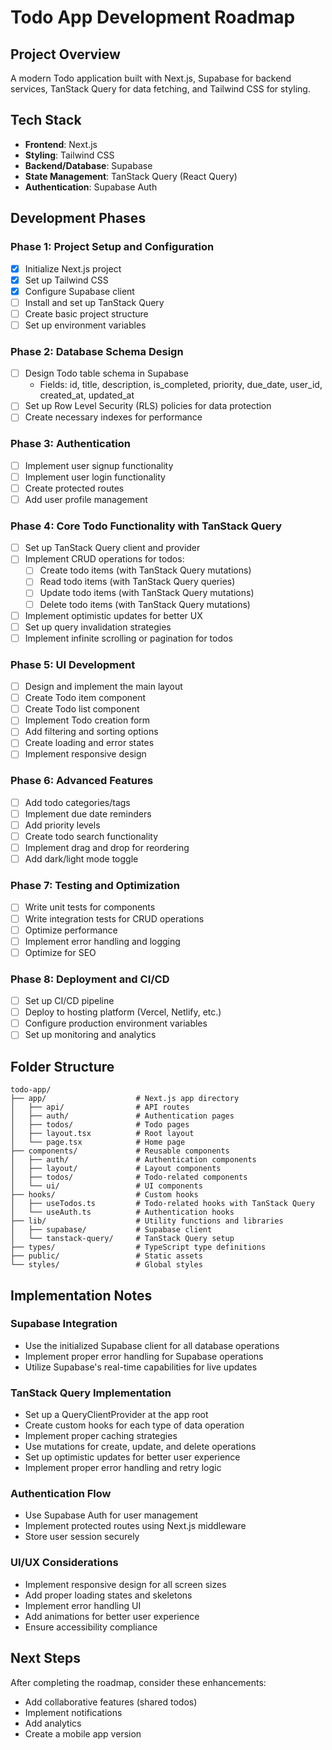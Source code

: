 # Todo App Development Roadmap

## Project Overview

A modern Todo application built with Next.js, Supabase for backend services, TanStack Query for data fetching, and Tailwind CSS for styling.

## Tech Stack

- **Frontend**: Next.js
- **Styling**: Tailwind CSS
- **Backend/Database**: Supabase
- **State Management**: TanStack Query (React Query)
- **Authentication**: Supabase Auth

## Development Phases

### Phase 1: Project Setup and Configuration

- [x] Initialize Next.js project
- [x] Set up Tailwind CSS
- [x] Configure Supabase client
- [ ] Install and set up TanStack Query
- [ ] Create basic project structure
- [ ] Set up environment variables

### Phase 2: Database Schema Design

- [ ] Design Todo table schema in Supabase
  - Fields: id, title, description, is_completed, priority, due_date, user_id, created_at, updated_at
- [ ] Set up Row Level Security (RLS) policies for data protection
- [ ] Create necessary indexes for performance

### Phase 3: Authentication

- [ ] Implement user signup functionality
- [ ] Implement user login functionality
- [ ] Create protected routes
- [ ] Add user profile management

### Phase 4: Core Todo Functionality with TanStack Query

- [ ] Set up TanStack Query client and provider
- [ ] Implement CRUD operations for todos:
  - [ ] Create todo items (with TanStack Query mutations)
  - [ ] Read todo items (with TanStack Query queries)
  - [ ] Update todo items (with TanStack Query mutations)
  - [ ] Delete todo items (with TanStack Query mutations)
- [ ] Implement optimistic updates for better UX
- [ ] Set up query invalidation strategies
- [ ] Implement infinite scrolling or pagination for todos

### Phase 5: UI Development

- [ ] Design and implement the main layout
- [ ] Create Todo item component
- [ ] Create Todo list component
- [ ] Implement Todo creation form
- [ ] Add filtering and sorting options
- [ ] Create loading and error states
- [ ] Implement responsive design

### Phase 6: Advanced Features

- [ ] Add todo categories/tags
- [ ] Implement due date reminders
- [ ] Add priority levels
- [ ] Create todo search functionality
- [ ] Implement drag and drop for reordering
- [ ] Add dark/light mode toggle

### Phase 7: Testing and Optimization

- [ ] Write unit tests for components
- [ ] Write integration tests for CRUD operations
- [ ] Optimize performance
- [ ] Implement error handling and logging
- [ ] Optimize for SEO

### Phase 8: Deployment and CI/CD

- [ ] Set up CI/CD pipeline
- [ ] Deploy to hosting platform (Vercel, Netlify, etc.)
- [ ] Configure production environment variables
- [ ] Set up monitoring and analytics

## Folder Structure

```
todo-app/
├── app/                    # Next.js app directory
│   ├── api/                # API routes
│   ├── auth/               # Authentication pages
│   ├── todos/              # Todo pages
│   ├── layout.tsx          # Root layout
│   └── page.tsx            # Home page
├── components/             # Reusable components
│   ├── auth/               # Authentication components
│   ├── layout/             # Layout components
│   ├── todos/              # Todo-related components
│   └── ui/                 # UI components
├── hooks/                  # Custom hooks
│   ├── useTodos.ts         # Todo-related hooks with TanStack Query
│   └── useAuth.ts          # Authentication hooks
├── lib/                    # Utility functions and libraries
│   ├── supabase/           # Supabase client
│   └── tanstack-query/     # TanStack Query setup
├── types/                  # TypeScript type definitions
├── public/                 # Static assets
└── styles/                 # Global styles
```

## Implementation Notes

### Supabase Integration

- Use the initialized Supabase client for all database operations
- Implement proper error handling for Supabase operations
- Utilize Supabase's real-time capabilities for live updates

### TanStack Query Implementation

- Set up a QueryClientProvider at the app root
- Create custom hooks for each type of data operation
- Implement proper caching strategies
- Use mutations for create, update, and delete operations
- Set up optimistic updates for better user experience
- Implement proper error handling and retry logic

### Authentication Flow

- Use Supabase Auth for user management
- Implement protected routes using Next.js middleware
- Store user session securely

### UI/UX Considerations

- Implement responsive design for all screen sizes
- Add proper loading states and skeletons
- Implement error handling UI
- Add animations for better user experience
- Ensure accessibility compliance

## Next Steps

After completing the roadmap, consider these enhancements:

- Add collaborative features (shared todos)
- Implement notifications
- Add analytics
- Create a mobile app version

